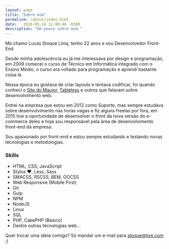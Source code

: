 ```yaml
---
layout: page
title: "Sobre mim"
permalink: /about/index.html
date:   2016-05-24 12:00:46 -0300
description: "Um pouco sobre mim."
---
```


Me chamo Lucas Stoque Lima, tenho 22 anos e sou Desenvolvedor Front-End. 

Desde minha adolescência eu já me interessava por design e programação, em 2009 comecei o curso de Técnico em Informática integrado com o Ensino Médio, o curso era voltado para programação e aprendi bastante coisa lá. 

Nessa época eu gostava de criar layouts e tentava codificar, foi quando conheci o [Site do Maujor](http://www.maujor.com/), [Tableless](http://tableless.com.br/) e outros que falavam sobre desenvolvimento web. 

Entrei na empresa que estou em 2012 como Suporte, mas sempre estudava sobre desenvolvimento nas horas vagas e fiz alguns freelas por fora, em 2015 tive a oportunidade de desenvolver o front da nova versão do e-commerce deles e hoje sou responsável pela àrea de desenvolvimento front-end da empresa.

Sou apaixonado por front-end e estou sempre estudando e testando novas técnologias e metodologias.

### Skills
* HTML, CSS, JavaScript
* Stylus ❤, Less, Sass
* SMACSS, RSCSS, BEM, OOCSS
* Web Responsive (Mobile First)
* Git
* Gulp
* NPM
* NodeJS
* Linux
* SQL 
* PHP, CakePHP (Básico)
* Dentre outras técnologias web...

Quer trocar uma ideia comigo? Só mandar um e-mail para [stoque@live.com](mailto:stoque@live.com) ;)
